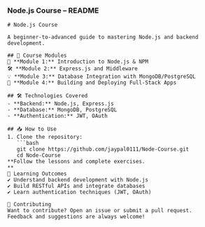 ### **Node.js Course – README**  
```plaintext
# Node.js Course

A beginner-to-advanced guide to mastering Node.js and backend development.

## 🚀 Course Modules
📖 **Module 1:** Introduction to Node.js & NPM  
🛠️ **Module 2:** Express.js and Middleware  
💡 **Module 3:** Database Integration with MongoDB/PostgreSQL  
🚀 **Module 4:** Building and Deploying Full-Stack Apps  

## 🛠️ Technologies Covered
- **Backend:** Node.js, Express.js  
- **Database:** MongoDB, PostgreSQL  
- **Authentication:** JWT, OAuth  

## 📥 How to Use
1. Clone the repository:  
   ```bash
   git clone https://github.com/jaypal0111/Node-Course.git
   cd Node-Course
**Follow the lessons and complete exercises.
**
🎯 Learning Outcomes
✔️ Understand backend development with Node.js
✔️ Build RESTful APIs and integrate databases
✔️ Learn authentication techniques (JWT, OAuth)

🤝 Contributing
Want to contribute? Open an issue or submit a pull request.
Feedback and suggestions are always welcome!
